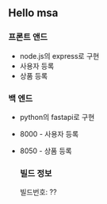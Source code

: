 ## Hello msa

### 프론트 앤드
+ node.js의 express로 구현
+ 사용자 등록
+ 상품 등록

### 백 엔드
+ python의 fastapi로 구현
+ 8000 - 사용자 등록
+ 8050 - 상품 등록

  ### 빌드 정보
  빌드번호: ??
  
